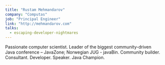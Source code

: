 ```yaml
---
title: "Rustam Mehmandarov"
company: "Computas"
job: "Principal Engineer"
link: "http://mehmandarov.com"
talks:
  - escaping-developer-nightmares
---
```


Passionate computer scientist. Leader of the biggest community-driven Java conference – JavaZone; Norwegian JUG - javaBin. Community builder. Consultant. Developer. Speaker. Java Champion.
